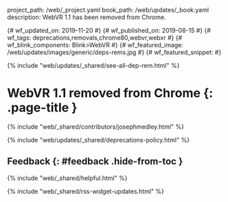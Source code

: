 project_path: /web/_project.yaml
book_path: /web/updates/_book.yaml
description: WebVR 1.1 has been removed from Chrome.

{# wf_updated_on: 2019-11-20 #}
{# wf_published_on: 2019-08-15 #}
{# wf_tags: deprecations,removals,chrome80,webvr,webxr #}
{# wf_blink_components: Blink>WebVR #}
{# wf_featured_image: /web/updates/images/generic/deps-rems.jpg #}
{# wf_featured_snippet:  #}

{% include "web/updates/_shared/see-all-dep-rem.html" %}

# WebVR 1.1 removed from Chrome {: .page-title }

{% include "web/_shared/contributors/josephmedley.html" %}





{% include "web/updates/_shared/deprecations-policy.html" %}

## Feedback {: #feedback .hide-from-toc }

{% include "web/_shared/helpful.html" %}

{% include "web/_shared/rss-widget-updates.html" %}